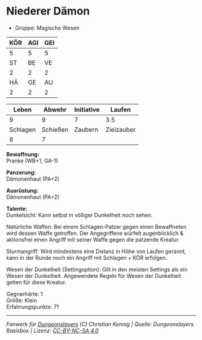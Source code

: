 # Niederer Dämon  
- Gruppe: Magische Wesen  

| KÖR | AGI | GEI |  
| --- | --- | --- |  
| 5   | 5   | 5   |
| ST  | BE  | VE  |  
| 2   | 2   | 2   |
| HÄ  | GE  | AU  |  
| 2   | 2   | 2   |


| Leben    | Abwehr   | Initiative | Laufen     |
| -------- | -------- | ---------- | ---------- |
| 9        | 9        | 7          | 3.5        |
| Schlagen | Schießen | Zaubern    | Zielzauber |
| 8        | 7        |            |            |

**Bewaffnung:**  
Pranke (WB+1, GA-1)

**Panzerung:**  
Dämonenhaut (PA+2)

**Ausrüstung:**  
Dämonenhaut (PA+2)

**Talente:**  
Dunkelsicht: Kann selbst in völliger Dunkelheit noch sehen. 

Natürliche Waffen: Bei einem Schlagen-Patzer gegen einen Bewaffneten wird dessen Waffe getroffen. Der Angegriffene würfelt augenblicklich & aktionsfrei einen Angriff mit seiner Waffe gegen die patzende Kreatur. 

Sturmangriff: Wird mindestens eine Distanz in Höhe von Laufen gerannt, kann in der Runde noch ein Angriff mit Schlagen + KÖR erfolgen. 

Wesen der Dunkelheit (Settingoption): Gilt in den meisten Settings als ein Wesen der Dunkelheit. Angewendete Regeln für Wesen der Dunkelheit gelten für diese Kreatur. 


Gegnerhärte: 1  
Größe: Klein  
Erfahrungspunkte: 71  



___
*Fanwerk für [Dungeonslayers](https://www.dungeonslayers.net/) (C) Christian Kennig | Quelle: Dungeonslayers Basisbox | Lizenz: [CC-BY-NC-SA 4.0](https://creativecommons.org/licenses/by-nc-sa/4.0/deed.de)*